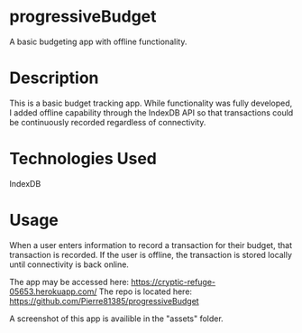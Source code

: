 # progressiveBudget

A basic budgeting app with offline functionality.

# Description

This is a basic budget tracking app. While functionality was fully developed,
I added offline capability through the IndexDB API so that transactions could
be continuously recorded regardless of connectivity.

# Technologies Used

IndexDB

# Usage

When a user enters information to record a transaction for their budget, that transaction is recorded. If the user is offline, the transaction is stored locally until connectivity is back online.

The app may be accessed here: https://cryptic-refuge-05653.herokuapp.com/
The repo is located here: https://github.com/Pierre81385/progressiveBudget

A screenshot of this app is availible in the "assets" folder.
